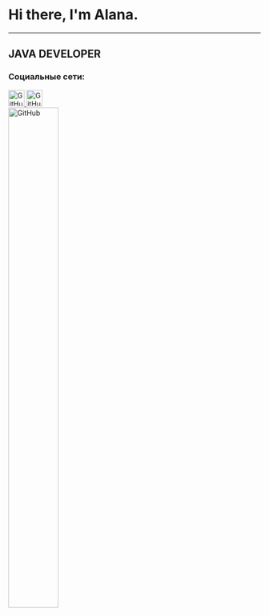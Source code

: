 # Hi there, I'm Alana.

---

## JAVA DEVELOPER

### Социальные сети:

<div align="left">
  <a href="https://t.me/allnnel" target="_blank" rel="noreferrer">
        <img src="https://w7.pngwing.com/pngs/309/9/png-transparent-telegram-computer-icons-messaging-apps-others-miscellaneous-angle-triangle.png" width="32" height="32" alt="GitHub" />
    </a>
        <a href="https://www.github.com/allnnel" target="_blank" rel="noreferrer">
        <img src="https://raw.githubusercontent.com/danielcranney/readme-generator/main/public/icons/socials/github.svg" width="32" height="32" alt="GitHub" />
    </a>
</div>

<div align="left">
      <img src="https://media1.giphy.com/media/v1.Y2lkPTc5MGI3NjExYmk5aGYxNmZndDhiYml1bXh3aDBnNWJ6OG1kcGpqNHcyNnZubHRjayZlcD12MV9pbnRlcm5hbF9naWZfYnlfaWQmY3Q9Zw/26ufedtLS3Gnw3LC8/giphy.gif" width="100" height="1000" alt="GitHub" />
</div>

